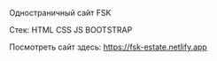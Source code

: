 Одностраничный сайт FSK


Стек:
HTML
CSS
JS
BOOTSTRAP


Посмотреть сайт здесь: https://fsk-estate.netlify.app
